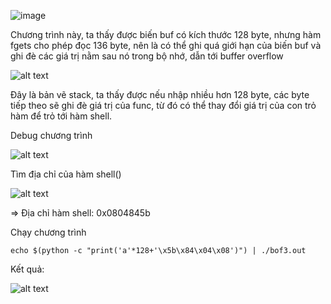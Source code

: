 ![image](https://github.com/user-attachments/assets/211fed6a-6e2f-4530-8a42-cd4d5ca50004)

Chương trình này, ta thấy được biến buf có kích thước 128 byte, nhưng hàm fgets cho phép đọc 136 byte, nên là có thể ghi quá giới hạn của biến buf và ghi đè các giá trị nằm sau nó trong bộ nhớ, dẫn tới buffer overflow

![alt text](images/image-19.png)

Đây là bản vẽ stack, ta thấy được nếu nhập nhiều hơn 128 byte, các byte tiếp theo sẽ ghi đè giá trị của func, từ đó có thể thay đổi giá trị của con trỏ hàm để trỏ tới hàm shell.

Debug chương trình

![alt text](images/image-20.png)

Tìm địa chỉ của hàm shell()

![alt text](images/image-21.png)

=> Địa chỉ hàm shell: 0x0804845b

Chạy chương trình

`echo $(python -c "print('a'*128+'\x5b\x84\x04\x08')") | ./bof3.out`

Kết quả:

![alt text](images/image-22.png)
